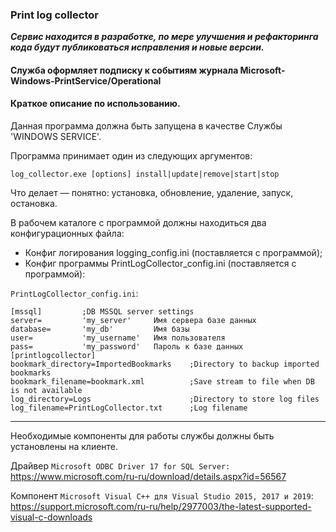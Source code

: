 ### **Print log collector**
***Сервис находится в разработке, по мере улучшения и рефакторинга кода будут публиковаться исправления и новые версии.***

#### Служба оформляет подписку к событиям журнала Microsoft-Windows-PrintService/Operational
#### Краткое описание по использованию.

Данная программа должна быть запущена в качестве Службы 'WINDOWS SERVICE'.

Программа принимает один из следующих аргументов:

``log_collector.exe [options] install|update|remove|start|stop``

Что делает — понятно: установка, обновление, удаление, запуск, остановка.

В рабочем каталоге с программой должны находиться два конфигурационных файла:
- Конфиг логирования logging_config.ini (поставляется с программой);
- Конфиг программы PrintLogCollector_config.ini (поставляется с программой):

`PrintLogCollector_config.ini`:
```
[mssql]         ;DB MSSQL server settings
server=         'my_server'     Имя сервера базе данных
database=       'my_db'         Имя базы
user=           'my_username'   Имя пользователя
pass=           'my_password'   Пароль к базе данных
[printlogcollector]
bookmark_directory=ImportedBookmarks    ;Directory to backup imported bookmarks
bookmark_filename=bookmark.xml          ;Save stream to file when DB is not available
log_directory=Logs                      ;Directory to store log files
log_filename=PrintLogCollector.txt      ;Log filename
```

---
Необходимые компоненты для работы службы должны быть установлены на клиенте.

Драйвер ``Microsoft ODBC Driver 17 for SQL Server:``
https://www.microsoft.com/ru-ru/download/details.aspx?id=56567

Компонент ``Microsoft Visual C++ для Visual Studio 2015, 2017 и 2019``:
https://support.microsoft.com/ru-ru/help/2977003/the-latest-supported-visual-c-downloads
